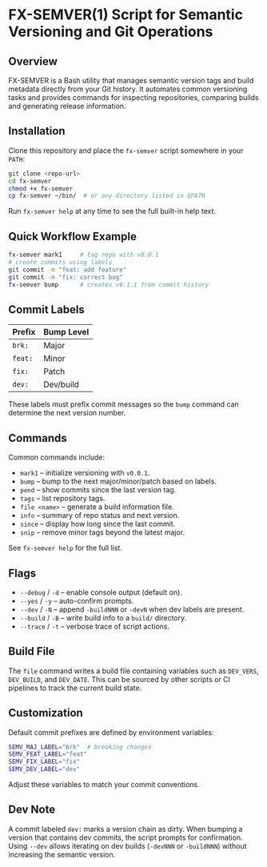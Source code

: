 # FX-SEMVER(1) Script for Semantic Versioning and Git Operations

## Overview

FX-SEMVER is a Bash utility that manages semantic version tags and build metadata directly from your Git history. It automates common versioning tasks and provides commands for inspecting repositories, comparing builds and generating release information.

## Installation

Clone this repository and place the `fx-semver` script somewhere in your `PATH`:

```bash
git clone <repo-url>
cd fx-semver
chmod +x fx-semver
cp fx-semver ~/bin/  # or any directory listed in $PATH
```

Run `fx-semver help` at any time to see the full built-in help text.

## Quick Workflow Example

```bash
fx-semver mark1     # tag repo with v0.0.1
# create commits using labels
git commit -m "feat: add feature"
git commit -m "fix: correct bug"
fx-semver bump      # creates v0.1.1 from commit history
```

## Commit Labels

| Prefix | Bump Level |
| ------ | ---------- |
| `brk:` | Major      |
| `feat:`| Minor      |
| `fix:` | Patch      |
| `dev:` | Dev/build |

These labels must prefix commit messages so the `bump` command can determine the next version number.

## Commands

Common commands include:

- `mark1`      – initialize versioning with `v0.0.1`.
- `bump`       – bump to the next major/minor/patch based on labels.
- `pend`       – show commits since the last version tag.
- `tags`       – list repository tags.
- `file <name>` – generate a build information file.
- `info`       – summary of repo status and next version.
- `since`      – display how long since the last commit.
- `snip`       – remove minor tags beyond the latest major.

See `fx-semver help` for the full list.

## Flags

- `--debug` / `-d`  – enable console output (default on).
- `--yes`   / `-y`  – auto-confirm prompts.
- `--dev`   / `-N`  – append `-buildNNN` or `-devN` when dev labels are present.
- `--build` / `-B`  – write build info to a `build/` directory.
- `--trace` / `-t`  – verbose trace of script actions.

## Build File

The `file` command writes a build file containing variables such as `DEV_VERS`, `DEV_BUILD`, and `DEV_DATE`. This can be sourced by other scripts or CI pipelines to track the current build state.

## Customization

Default commit prefixes are defined by environment variables:

```bash
SEMV_MAJ_LABEL="brk"  # breaking changes
SEMV_FEAT_LABEL="feat"
SEMV_FIX_LABEL="fix"
SEMV_DEV_LABEL="dev"
```

Adjust these variables to match your commit conventions.

## Dev Note

A commit labeled `dev:` marks a version chain as dirty. When bumping a version that contains dev commits, the script prompts for confirmation. Using `--dev` allows iterating on dev builds (`-devNNN` or `-buildNNN`) without increasing the semantic version.

